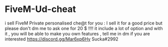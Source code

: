 # FiveM-Ud-cheat
 i sell FiveM Private personalised che@t for you :
I sell it for a good price but please don't dm me to ask one for 20 $ !!!!
it include a lot of option and with it , you will be able to make you own features , tell me in dm if you are interested
https://discord.gg/Mar6xp6Hy
Sucka#2992
